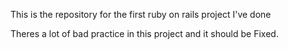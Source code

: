 
This is the repository for the first ruby on rails project I've done

Theres a lot of bad practice in this project and it should be Fixed.